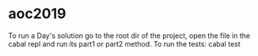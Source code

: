 # aoc2019

To run a Day's solution go to the root dir of the project, open the file in the cabal repl and run its part1 or part2 method.
To run the tests: cabal test 
